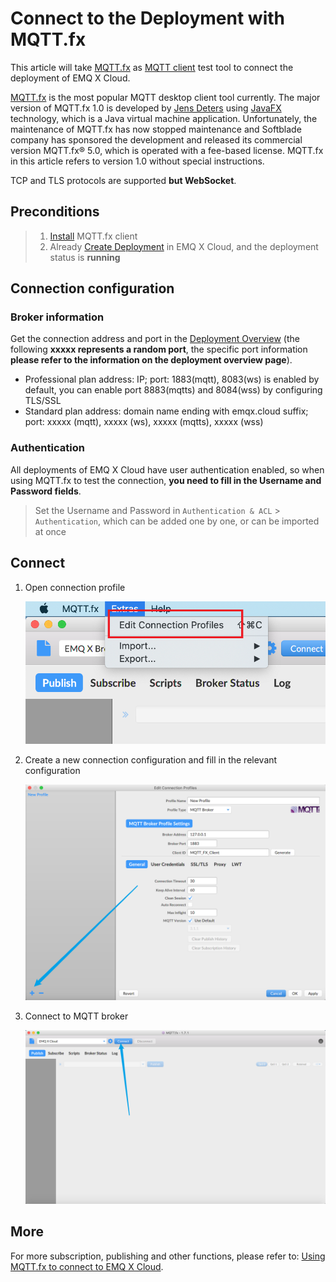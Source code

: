 # Connect to the Deployment with MQTT.fx

This article will take [MQTT.fx](http://www.mqttfx.jensd.de/) as [MQTT client](https://www.emqx.com/en/blog/introduction-to-the-commonly-used-mqtt-client-library) test tool to connect the deployment of EMQ X Cloud.

[MQTT.fx](http://www.mqttfx.jensd.de/) is the most popular MQTT desktop client tool currently. The major version of MQTT.fx 1.0 is developed by [Jens Deters](https://www.jensd.de/wordpress/) using [JavaFX](https://en.wikipedia.org/wiki/JavaFX) technology, which is a Java virtual machine application. Unfortunately, the maintenance of MQTT.fx has now stopped maintenance and Softblade company has sponsored the development and released its commercial version MQTT.fx® 5.0, which is operated with a fee-based license. MQTT.fx in this article refers to version 1.0 without special instructions.

TCP and TLS protocols are supported **but WebSocket**.

## Preconditions

> 1. [Install](http://www.mqttfx.jensd.de/index.php/download) MQTT.fx client
> 2. Already [Create Deployment](../deployments/create_deployment.md) in EMQ X Cloud, and the deployment status is **running**

## Connection configuration

### Broker information

Get the connection address and port in the [Deployment Overview](../deployments/view_deployment.md) (the following **xxxxx represents a random port**, the specific port information **please refer to the information on the deployment overview page**).

- Professional plan address: IP; port: 1883(mqtt), 8083(ws) is enabled by default, you can enable port 8883(mqtts) and 8084(wss) by configuring TLS/SSL
- Standard plan address: domain name ending with emqx.cloud suffix; port: xxxxx (mqtt), xxxxx (ws), xxxxx (mqtts), xxxxx (wss)

### Authentication

All deployments of EMQ X Cloud have user authentication enabled, so when using MQTT.fx to test the connection, **you need to fill in the Username and Password fields**.

> Set the Username and Password in `Authentication & ACL` > `Authentication`, which can be added one by one, or can be imported at once

## Connect

1. Open connection profile

   ![Open connection profile of MQTT.fx](./_assets/mqttfx_profile.png)

2. Create a new connection configuration and fill in the relevant configuration

   ![Connection configuration of MQTT.fx](./_assets/mqttfx_new_profile.png)

3. Connect to MQTT broker

   ![Use MQTT.fx to connect MQTT broker](./_assets/mqttfx_connect.png)

## More

For more subscription, publishing and other functions, please refer to: [Using MQTT.fx to connect to EMQ X Cloud](https://www.emqx.com/en/blog/connecting-to-emqx-cloud-with-mqttfx).
